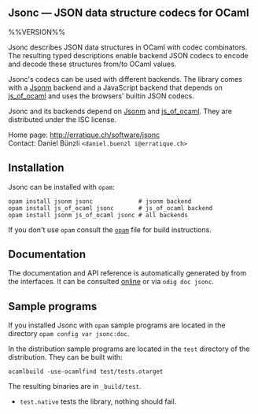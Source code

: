 Jsonc — JSON data structure codecs for OCaml
-------------------------------------------------------------------------------
%%VERSION%%

Jsonc describes JSON data structures in OCaml with codec
combinators. The resulting typed descriptions enable backend JSON
codecs to encode and decode these structures from/to OCaml values.

Jsonc's codecs can be used with different backends. The library comes
with a [Jsonm][jsonm] backend and a JavaScript backend that depends on
[js_of_ocaml][jsoo] and uses the browsers' builtin JSON codecs.

Jsonc and its backends depend on [Jsonm][jsonm] and
[js_of_ocaml][jsoo]. They are distributed under the ISC license.

Home page: http://erratique.ch/software/jsonc  
Contact: Daniel Bünzli `<daniel.buenzl i@erratique.ch>`

[jsonm]: http://erratique.ch/software/jsonm
[jsoo]: http://ocsigen.org/js_of_ocaml/


## Installation

Jsonc can be installed with `opam`:

    opam install jsonm jsonc             # jsonm backend
    opam install js_of_ocaml jsonc       # js_of_ocaml backend
    opam install jsonm js_of_ocaml jsonc # all backends

If you don't use `opam` consult the [`opam`](opam) file for build
instructions.


## Documentation

The documentation and API reference is automatically generated by from
the interfaces. It can be consulted [online][doc] or via `odig doc
jsonc`.

[doc]: http://erratique.ch/software/jsonc/doc/Jsonc


## Sample programs

If you installed Jsonc with `opam` sample programs are located in
the directory `opam config var jsonc:doc`.

In the distribution sample programs are located in the `test`
directory of the distribution. They can be built with:

    ocamlbuild -use-ocamlfind test/tests.otarget

The resulting binaries are in `_build/test`.

- `test.native` tests the library, nothing should fail.
